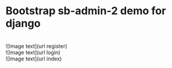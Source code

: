 # Bootstrap sb-admin-2 demo for django
<br>
![Image text](url register) <br>
![Image text](url login) <br>
![Image text](url index) <br>